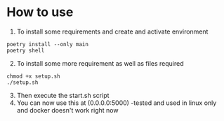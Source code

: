 # How to use
1. To install some requirements and create and activate environment 
```console
poetry install --only main 
poetry shell
```
2. To install some more requirement as well as files required
```console.
chmod +x setup.sh
./setup.sh
```
3. Then execute the start.sh script
4. You can now use this at (0.0.0.0:5000)
-tested and used in linux only and docker doesn't work right now
